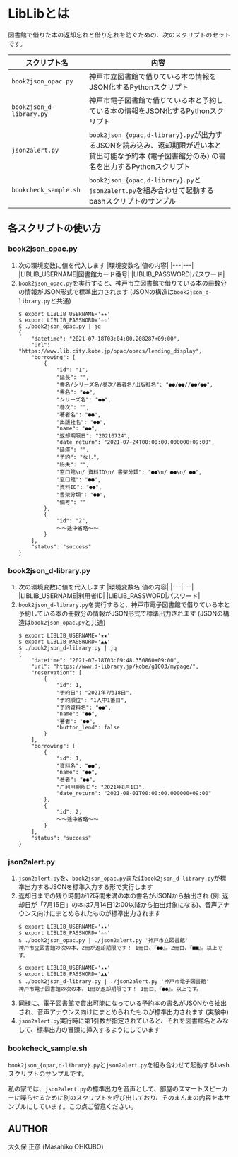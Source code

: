 # LibLibとは

図書館で借りた本の返却忘れと借り忘れを防ぐための、次のスクリプトのセットです。

|スクリプト名|内容|
|---|---|
|`book2json_opac.py`|神戸市立図書館で借りている本の情報をJSON化するPythonスクリプト|
|`book2json_d-library.py`|神戸市電子図書館で借りている本と予約している本の情報をJSON化するPythonスクリプト|
|`json2alert.py`|`book2json_{opac,d-library}.py`が出力するJSONを読み込み、返却期限が近い本と貸出可能な予約本 (電子図書館分のみ) の書名を出力するPythonスクリプト|
|`bookcheck_sample.sh`|`book2json_{opac,d-library}.py`と`json2alert.py`を組み合わせて起動するbashスクリプトのサンプル|

## 各スクリプトの使い方

### book2json_opac.py

1. 次の環境変数に値を代入します
	|環境変数名|値の内容|
	|---|---|
	|LIBLIB_USERNAME|図書館カード番号|
	|LIBLIB_PASSWORD|パスワード|
2. `book2json_opac.py`を実行すると、神戸市立図書館で借りている本の冊数分の情報がJSON形式で標準出力されます (JSONの構造は`book2json_d-library.py`と共通)
	```
	$ export LIBLIB_USERNAME='★★'
	$ export LIBLIB_PASSWORD='☆☆'
	$ ./book2json_opac.py | jq
	{
		"datetime": "2021-07-18T03:04:00.208287+09:00",
		"url": "https://www.lib.city.kobe.jp/opac/opacs/lending_display",
		"borrowing": [
			{
				"id": "1",
				"延長": "",
				"書名/シリーズ名/巻次/著者名/出版社名": "●●/●●//●●/●●",
				"書名": "●●",
				"シリーズ名": "●●",
				"巻次": "",
				"著者名": "●●",
				"出版社名": "●●",
				"name": "●●",
				"返却期限日": "20210724",
				"date_return": "2021-07-24T00:00:00.000000+09:00",
				"延滞": "",
				"予約": "なし",
				"紛失": "",
				"窓口館\n/ 資料ID\n/ 書架分類": "●●\n/ ●●\n/ ●●",
				"窓口館": "●●",
				"資料ID": "●●",
				"書架分類": "●●",
				"備考": ""
			},
			{
				"id": "2",
				〜〜途中省略〜〜
			}
		],
		"status": "success"
	}
	```

### book2json_d-library.py

1. 次の環境変数に値を代入します
	|環境変数名|値の内容|
	|---|---|
	|LIBLIB_USERNAME|利用者ID|
	|LIBLIB_PASSWORD|パスワード|
2. `book2json_d-library.py`を実行すると、神戸市電子図書館で借りている本と予約している本の冊数分の情報がJSON形式で標準出力されます (JSONの構造は`book2json_opac.py`と共通)
	```
	$ export LIBLIB_USERNAME='★★'
	$ export LIBLIB_PASSWORD='▲▲'
	$ ./book2json_d-library.py | jq
	{
		"datetime": "2021-07-18T03:09:48.350860+09:00",
		"url": "https://www.d-library.jp/kobe/g1003/mypage/",
		"reservation": [
			{
				"id": 1,
				"予約日": "2021年7月18日",
				"予約順位": "1人中1番目",
				"予約資料名": "●●",
				"name": "●●",
				"著者": "●●",
				"button_lend": false
			}
		],
		"borrowing": [
			{
				"id": 1,
				"資料名": "●●",
				"name": "●●",
				"著者": "●●",
				"ご利用期限日": "2021年8月1日",
				"date_return": "2021-08-01T00:00:00.000000+09:00"
			},
			{
				"id": 2,
				〜〜途中省略〜〜
			}
		],
		"status": "success"
	}
	```

### json2alert.py

1. `json2alert.py`を、`book2json_opac.py`または`book2json_d-library.py`が標準出力するJSONを標準入力する形で実行します
2. 返却日までの残り時間が12時間未満の本の書名がJSONから抽出され (例: 返却日が「7月15日」の本は7月14日12:00以降から抽出対象になる)、音声アナウンス向けにまとめられたものが標準出力されます
	```
	$ export LIBLIB_USERNAME='★★'
	$ export LIBLIB_PASSWORD='☆☆'
	$ ./book2json_opac.py | ./json2alert.py '神戸市立図書館'
	神戸市立図書館の次の本、2冊が返却期限です！ 1冊目、『●●』。2冊目、『■■』。以上です。

	$ export LIBLIB_USERNAME='★★'
	$ export LIBLIB_PASSWORD='▲▲'
	$ ./book2json_d-library.py | ./json2alert.py '神戸市電子図書館'
	神戸市電子図書館の次の本、1冊が返却期限です！ 1冊目、『●●』。以上です。
	```
3. 同様に、電子図書館で貸出可能になっている予約本の書名がJSONから抽出され、音声アナウンス向けにまとめられたものが標準出力されます (実験中)
4. `json2alert.py`実行時に第1引数が指定されていると、それを図書館名とみなして、標準出力の冒頭に挿入するようにしています

### bookcheck_sample.sh

`book2json_{opac,d-library}.py`と`json2alert.py`を組み合わせて起動するbashスクリプトのサンプルです。

私の家では、`json2alert.py`の標準出力を音声として、部屋のスマートスピーカーに喋らせるために別のスクリプトを呼び出しており、そのまんまの内容を本サンプルにしています。この点ご留意ください。

## AUTHOR

大久保 正彦 (Masahiko OHKUBO)
